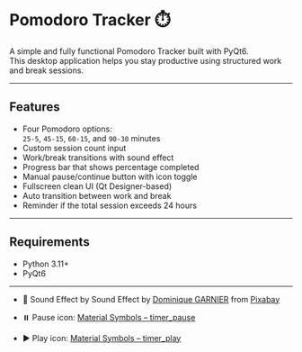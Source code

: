 # Pomodoro Tracker ⏱️

A simple and fully functional Pomodoro Tracker built with PyQt6.  
This desktop application helps you stay productive using structured work and break sessions.

---

## Features

- Four Pomodoro options:  
  `25-5`, `45-15`, `60-15`, and `90-30` minutes
- Custom session count input
- Work/break transitions with sound effect
- Progress bar that shows percentage completed
- Manual pause/continue button with icon toggle
- Fullscreen clean UI (Qt Designer-based)
- Auto transition between work and break
- Reminder if the total session exceeds 24 hours

---

## Requirements

- Python 3.11+
- PyQt6


---

- 🎵 Sound Effect by Sound Effect by <a href="https://pixabay.com/users/dominique_garnier-43933898/?utm_source=link-attribution&utm_medium=referral&utm_campaign=music&utm_content=334693">Dominique GARNIER</a> from <a href="https://pixabay.com//?utm_source=link-attribution&utm_medium=referral&utm_campaign=music&utm_content=334693">Pixabay</a>

- ⏸️ Pause icon: [Material Symbols – timer_pause](https://fonts.google.com/icons?selected=Material+Symbols+Outlined:timer_pause:FILL@0;wght@400;GRAD@0;opsz@48&icon.size=60&icon.color=%23FFFFFF&icon.query=timer&icon.platform=web)

- ▶️ Play icon: [Material Symbols – timer_play](https://fonts.google.com/icons?selected=Material+Symbols+Outlined:timer_play:FILL@0;wght@400;GRAD@0;opsz@48&icon.size=60&icon.color=%23FFFFFF&icon.query=timer&icon.platform=web)